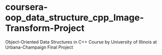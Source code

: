 # coursera-oop_data_structure_cpp_Image-Transform-Project
Object-Oriented Data Structures in C++ Course by University of Illinois at Urbana-Champaign Final Project
